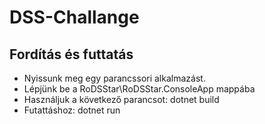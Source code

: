 # DSS-Challange

## Fordítás és futtatás

- Nyissunk meg egy parancssori alkalmazást.
- Lépjünk be a RoDSStar\RoDSStar.ConsoleApp mappába
- Használjuk a következő parancsot: dotnet build
- Futattáshoz: dotnet run